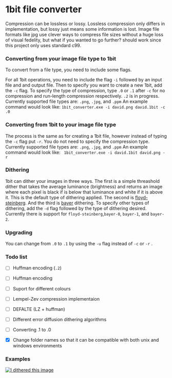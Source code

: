 # 1bit file converter


Compression can be lossless or lossy. Lossless compression only differs in implementation, but lossy just means some information is lost. Image file formats like jpg use clever ways to compress file sizes without a huge loss of visual fedelity, but what if you wanted to go further? 
should work since this project only uses standard c99.


### Converting from your image file type to 1bit
To convert from a file type, you need to include some flags.

For all 1bit operations, you need to include the flag `-i` followed by an input
 file and and output file. Then to specify you want to create a new 1bit, add
 the `-c` flag. 
To specify the type of compression, type `.0` or `.1` after `-c` for no 
compression and run-length compression respectively. `.2` is in progress.
Currently supported file types are: `.png`, `.jpg`, and `.ppm`
An example command would look like: 
``` 1bit_converter.exe -i david.png david.1bit -c .0 ```

### Converting from 1bit to your image file type
The process is the same as for creating a 1bit file, however instead of typing
the `-c` flag put `-r`. You do not need to specify the compression type. 
Currently supported file types are: `.png`, `.jpg`, and `.ppm`
An example command would look like: 
``` 1bit_converter.exe -i david.1bit david.png -r```
### Dithering
1bit can dither your images in three ways. The first is a simple threashold 
dither that takes the average luminance (brightness) and returns an image where
 each pixel is black if is below that luminance and white if it is above it. 
 This is the default type of dithering applied. The second is 
 [floyd-steinberg](https://en.wikipedia.org/wiki/Floyd%E2%80%93Steinberg_dithering).
 And the third is [bayer](https://en.wikipedia.org/wiki/Ordered_dithering) dithering. 
To specify other types of dithering, add the `-d` flag followed by the type of 
dithering desired. Currently there is support for `floyd-steinberg`,`bayer-0`,
`bayer-1`, and `bayer-2`.

### Upgrading
You can change from `.0` to `.1` by using the `-u` flag instead of `-c` or `-r`
. 

### Todo list
- [ ] Huffman encoding (`.2`)
- [ ] Huffman encoding
- [ ] Suport for different colours
- [ ] Lempel-Zev compression implementaion
- [ ] DEFALTE (LZ + huffman)
- [ ] Different error diffusion dithering algorithms
- [ ] Converting .1 to .0
- [x] Change folder names so that it can be compatible with both unix and windows environments


### Examples
[![I dithered this image](https://upload.wikimedia.org/wikipedia/commons/c/c1/Michelangelo%27s_David_-_Floyd-Steinberg.png)](https://upload.wikimedia.org/wikipedia/commons/c/c1/Michelangelo%27s_David_-_Floyd-Steinberg.png)
